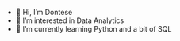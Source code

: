 - 👋 Hi, I’m Dontese
- 👀 I’m interested in Data Analytics
- 🌱 I’m currently learning Python and a bit of SQL


<!---
BottomTxt/BottomTxt is a ✨ special ✨ repository because its `README.md` (this file) appears on your GitHub profile.
You can click the Preview link to take a look at your changes.
--->

